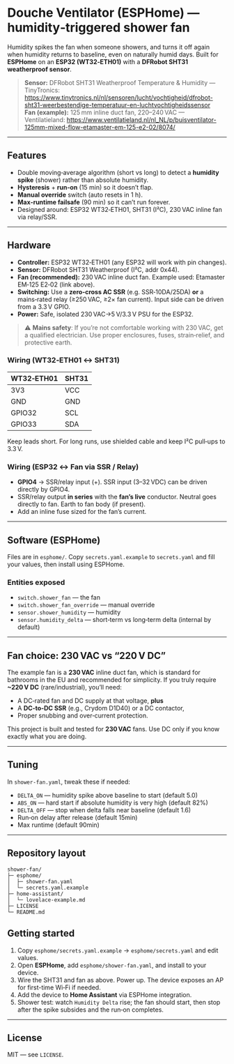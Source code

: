 
# Douche Ventilator (ESPHome) — humidity‑triggered shower fan

Humidity spikes the fan when someone showers, and turns it off again when humidity returns to baseline, even on naturally humid days. Built for **ESPHome** on an **ESP32 (WT32‑ETH01)** with a **DFRobot SHT31 weatherproof sensor**.

> **Sensor:** DFRobot SHT31 Weatherproof Temperature & Humidity — TinyTronics: https://www.tinytronics.nl/nl/sensoren/lucht/vochtigheid/dfrobot-sht31-weerbestendige-temperatuur-en-luchtvochtigheidssensor  
> **Fan (example):** 125 mm inline duct fan, 220–240 VAC — Ventilatieland: https://www.ventilatieland.nl/nl_NL/p/buisventilator-125mm-mixed-flow-etamaster-em-125-e2-02/8074/

---

## Features

- Double moving‑average algorithm (short vs long) to detect a **humidity spike** (shower) rather than absolute humidity.
- **Hysteresis** + **run‑on** (15 min) so it doesn’t flap.
- **Manual override** switch (auto resets in 1 h).
- **Max‑runtime failsafe** (90 min) so it can’t run forever.
- Designed around: ESP32 WT32‑ETH01, SHT31 (I²C), 230 VAC inline fan via relay/SSR.

---

## Hardware

- **Controller:** ESP32 WT32‑ETH01 (any ESP32 will work with pin changes).
- **Sensor:** DFRobot SHT31 Weatherproof (I²C, addr 0x44).
- **Fan (recommended):** 230 VAC inline duct fan. Example used: Etamaster EM‑125 E2‑02 (link above).
- **Switching:** Use a **zero‑cross AC SSR** (e.g. SSR‑10DA/25DA) **or** a mains‑rated relay (≥250 VAC, ≥2× fan current). Input side can be driven from a 3.3 V GPIO.
- **Power:** Safe, isolated 230 VAC→5 V/3.3 V PSU for the ESP32.

> ⚠️ **Mains safety**: If you’re not comfortable working with 230 VAC, get a qualified electrician. Use proper enclosures, fuses, strain‑relief, and protective earth.


### Wiring (WT32‑ETH01 ↔ SHT31)

| WT32‑ETH01 | SHT31 |
|---|---|
| 3V3 | VCC |
| GND | GND |
| GPIO32 | SCL |
| GPIO33 | SDA |

Keep leads short. For long runs, use shielded cable and keep I²C pull‑ups to 3.3 V.

### Wiring (ESP32 ↔ Fan via SSR / Relay)

- **GPIO4** → SSR/relay input (+). SSR input (3–32 VDC) can be driven directly by GPIO4.  
- SSR/relay output **in series** with the **fan’s live** conductor. Neutral goes directly to fan. Earth to fan body (if present).
- Add an inline fuse sized for the fan’s current.

---

## Software (ESPHome)

Files are in `esphome/`. Copy `secrets.yaml.example` to `secrets.yaml` and fill your values, then install using ESPHome.

### Entities exposed

- `switch.shower_fan` — the fan
- `switch.shower_fan_override` — manual override
- `sensor.shower_humidity` — humidity
- `sensor.humidity_delta` — short‑term vs long‑term delta (internal by default)

---

## Fan choice: 230 VAC vs “220 V DC”

The example fan is a **230 VAC** inline duct fan, which is standard for bathrooms in the EU and recommended for simplicity. If you truly require **~220 V DC** (rare/industrial), you’ll need:
- A DC‑rated fan and DC supply at that voltage, **plus**
- A **DC‑to‑DC SSR** (e.g., Crydom D1D40) or a DC contactor,
- Proper snubbing and over‑current protection.

This project is built and tested for **230 VAC** fans. Use DC only if you know exactly what you are doing.

---

## Tuning

In `shower-fan.yaml`, tweak these if needed:

- `DELTA_ON` — humidity spike above baseline to start (default 5.0)
- `ABS_ON` — hard start if absolute humidity is very high (default 82%)
- `DELTA_OFF` — stop when delta falls near baseline (default 1.6)
- Run‑on delay after release (default 15min)
- Max runtime (default 90min)

---

## Repository layout

```
shower-fan/
├─ esphome/
│  ├─ shower-fan.yaml
│  └─ secrets.yaml.example
├─ home-assistant/
│  └─ lovelace-example.md
├─ LICENSE
└─ README.md
```

## Getting started

1. Copy `esphome/secrets.yaml.example` → `esphome/secrets.yaml` and edit values.
2. Open **ESPHome**, add `esphome/shower-fan.yaml`, and install to your device.
3. Wire the SHT31 and fan as above. Power up. The device exposes an AP for first-time Wi‑Fi if needed.
4. Add the device to **Home Assistant** via ESPHome integration.
5. Shower test: watch `Humidity Delta` rise; the fan should start, then stop after the spike subsides and the run‑on completes.

---

## License

MIT — see `LICENSE`.
